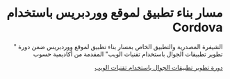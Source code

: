 <h1 dir="rtl"> مسار بناء تطبيق لموقع ووردبريس باستخدام Cordova </h1>
<p dir="rtl">الشيفرة المصدرية والتطبيق الخاص بمسار بناء تطبيق لموقع ووردبريس ضمن دورة " تطوير تطبيقات الجوال باستخدام تقنيات الويب" المقدمة من أكاديمية حسوب</p>

<div dir="rtl">
<a href="https://academy.hsoub.com/learn/hybrid-mobile-application-development/">دورة تطوير تطبيقات الجوال باستخدام تقنيات الويب</a>
</div>
